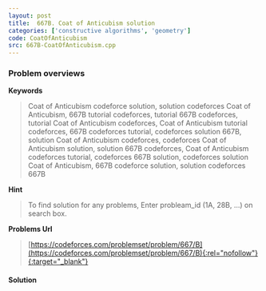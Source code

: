 ```yaml
---
layout: post
title:  667B. Coat of Anticubism solution
categories: ['constructive algorithms', 'geometry']
code: CoatOfAnticubism
src: 667B-CoatOfAnticubism.cpp
---
```

### **Problem overviews**

**Keywords**
> Coat of Anticubism codeforce solution, solution codeforces Coat of Anticubism, 667B tutorial codeforces, tutorial 667B codeforces, tutorial Coat of Anticubism codeforces, Coat of Anticubism tutorial codeforces, 667B codeforces tutorial, codeforces solution 667B, solution Coat of Anticubism codeforces, codeforces Coat of Anticubism solution, solution 667B codeforces, Coat of Anticubism codeforces tutorial, codeforces 667B solution, codeforces solution Coat of Anticubism, 667B codeforce solution, solution codeforces 667B

**Hint**
> To find solution for any problems, Enter probleam_id (1A, 28B, ...) on search box. 

**Problems Url**
> [https://codeforces.com/problemset/problem/667/B](https://codeforces.com/problemset/problem/667/B){:rel="nofollow"}{:target="_blank"}

#### **Solution**




